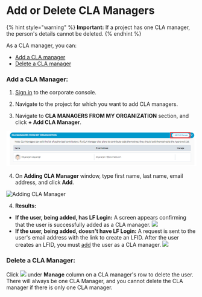 # Add or Delete CLA Managers

{% hint style="warning" %}
**Important:** If a project has one CLA manager, the person's details cannot be deleted.
{% endhint %}

As a CLA manager, you can:

* [Add a CLA manager](add-or-delete-cla-managers.md#add-a-cla-manager)
* [Delete a CLA manager](add-or-delete-cla-managers.md#delete-a-cla-manager)

### Add a CLA Manager:

1. [Sign in](sign-in-to-the-easycla-corporate-console.md) to the corporate console.

2. Navigate to the project for which you want to add CLA managers.

3. Navigate to **CLA MANAGERS FROM MY ORGANIZATION** section, and click **+ Add CLA Manager**.

![Add CLA Manager](../../.gitbook/assets/add-cla-manager.png)

4. On **Adding CLA Manager** window, type first name, last name, email address, and click **Add**.

![Adding CLA Manager](https://gblobscdn.gitbook.com/assets%2F-M2DCN9UgoRgMEkgnLyP%2F-M9WNn7lqBje4DX2Irn-%2F-M9Y1LTmgKwkHVbHABGk%2Fadding%20cla%20manager%20window.png?alt=media&token=0de68199-4f6c-4215-9988-b09f49e0c993)

4. **Results:**

* **If the user, being added, has LF Login:** A screen appears confirming that the user is successfully added as a CLA manager.  ![](https://firebasestorage.googleapis.com/v0/b/gitbook-28427.appspot.com/o/assets%2F-M2DCN9UgoRgMEkgnLyP%2F-M9WNn7lqBje4DX2Irn-%2F-M9Y4JFdjqQX-qRldTsh%2Fcla%20manager%20successfully%20added.png?alt=media&token=d25a15ba-058d-47bd-9524-c10638ba4757)
* **If the user, being added, doesn't have LF Login:** A request is sent to the user's email address with the link to create an LFID. After the user creates an LFID, you must [add](add-or-delete-cla-managers.md) the user as a CLA manager. ![](https://firebasestorage.googleapis.com/v0/b/gitbook-28427.appspot.com/o/assets%2F-M2DCN9UgoRgMEkgnLyP%2F-M9WNn7lqBje4DX2Irn-%2F-M9Y4iWqpmrRdH8NjKL5%2Frequest%20sent%20to%20add%20a%20cla%20manager.png?alt=media&token=210185e2-d2d5-4954-b081-daf2dc2752a8)

### Delete a CLA Manager:

Click ![](https://firebasestorage.googleapis.com/v0/b/gitbook-28427.appspot.com/o/assets%2F-M2DCN9UgoRgMEkgnLyP%2F-M9WNn7lqBje4DX2Irn-%2F-M9Y5z1DnSglCZbaXzg0%2Fdelete%20icon.png?alt=media&token=2333c400-d6bf-4c6e-93e9-52d4c00113d9) under **Manage** column on a CLA manager's row to delete the user. There will always be one CLA Manager, and you cannot delete the CLA manager if there is only one CLA manager.

